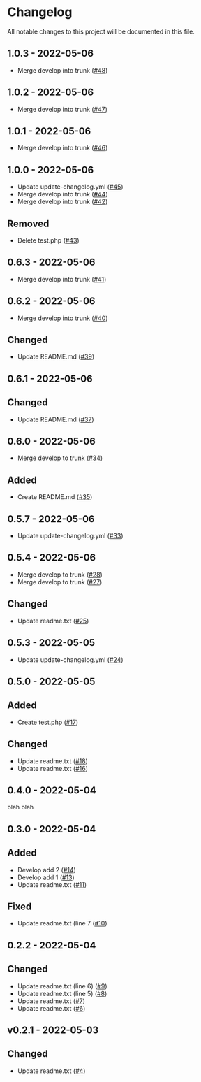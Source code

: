 # Changelog

All notable changes to this project will be documented in this file.

## 1.0.3 - 2022-05-06

- Merge develop into trunk ([#48](https://github.com/acicovic/keep-a-changelog-test/pull/48))

## 1.0.2 - 2022-05-06

- Merge develop into trunk ([#47](https://github.com/acicovic/keep-a-changelog-test/pull/47))

## 1.0.1 - 2022-05-06

- Merge develop into trunk ([#46](https://github.com/acicovic/keep-a-changelog-test/pull/46))

## 1.0.0 - 2022-05-06

- Update update-changelog.yml ([#45](https://github.com/acicovic/keep-a-changelog-test/pull/45))
- Merge develop into trunk ([#44](https://github.com/acicovic/keep-a-changelog-test/pull/44))
- Merge develop into trunk ([#42](https://github.com/acicovic/keep-a-changelog-test/pull/42))

## Removed

- Delete test.php ([#43](https://github.com/acicovic/keep-a-changelog-test/pull/43))

## 0.6.3 - 2022-05-06

- Merge develop into trunk ([#41](https://github.com/acicovic/keep-a-changelog-test/pull/41))

## 0.6.2 - 2022-05-06

- Merge develop into trunk ([#40](https://github.com/acicovic/keep-a-changelog-test/pull/40))

## Changed

- Update README.md ([#39](https://github.com/acicovic/keep-a-changelog-test/pull/39))

## 0.6.1 - 2022-05-06

## Changed

- Update README.md ([#37](https://github.com/acicovic/keep-a-changelog-test/pull/37))

## 0.6.0 - 2022-05-06

- Merge develop to trunk ([#34](https://github.com/acicovic/keep-a-changelog-test/pull/34))

## Added

- Create README.md ([#35](https://github.com/acicovic/keep-a-changelog-test/pull/35))

## 0.5.7 - 2022-05-06

- Update update-changelog.yml ([#33](https://github.com/acicovic/keep-a-changelog-test/pull/33))

## 0.5.4 - 2022-05-06

- Merge develop to trunk ([#28](https://github.com/acicovic/keep-a-changelog-test/pull/28))
- Merge develop to trunk ([#27](https://github.com/acicovic/keep-a-changelog-test/pull/27))

## Changed

- Update readme.txt ([#25](https://github.com/acicovic/keep-a-changelog-test/pull/25))

## 0.5.3 - 2022-05-05

- Update update-changelog.yml ([#24](https://github.com/acicovic/keep-a-changelog-test/pull/24))

## 0.5.0 - 2022-05-05

## Added

- Create test.php ([#17](https://github.com/acicovic/keep-a-changelog-test/pull/17))

## Changed

- Update readme.txt ([#18](https://github.com/acicovic/keep-a-changelog-test/pull/18))
- Update readme.txt ([#16](https://github.com/acicovic/keep-a-changelog-test/pull/16))

## 0.4.0 - 2022-05-04

blah blah

## 0.3.0 - 2022-05-04

## Added

- Develop add 2 ([#14](https://github.com/acicovic/keep-a-changelog-test/pull/14))
- Develop add 1 ([#13](https://github.com/acicovic/keep-a-changelog-test/pull/13))
- Update readme.txt ([#11](https://github.com/acicovic/keep-a-changelog-test/pull/11))

## Fixed

- Update readme.txt (line 7 ([#10](https://github.com/acicovic/keep-a-changelog-test/pull/10))

## 0.2.2 - 2022-05-04

## Changed

- Update readme.txt (line 6) ([#9](https://github.com/acicovic/keep-a-changelog-test/pull/9))
- Update readme.txt (line 5) ([#8](https://github.com/acicovic/keep-a-changelog-test/pull/8))
- Update readme.txt ([#7](https://github.com/acicovic/keep-a-changelog-test/pull/7))
- Update readme.txt ([#6](https://github.com/acicovic/keep-a-changelog-test/pull/6))

## v0.2.1 - 2022-05-03

## Changed

- Update readme.txt ([#4](https://github.com/acicovic/keep-a-changelog-test/pull/4))
